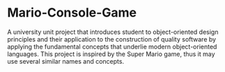 # Mario-Console-Game
A university unit project that introduces student to object-oriented design principles and their application to the construction of quality software by applying the fundamental concepts that underlie modern object-oriented languages. This project is inspired by the Super Mario game, thus it may use several similar names and concepts.
